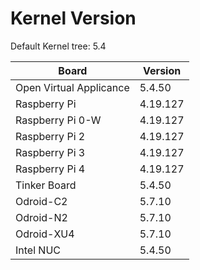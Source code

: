 
# Kernel Version

Default Kernel tree: 5.4

| Board | Version |
|-------|---------|
| Open Virtual Applicance | 5.4.50 |
| Raspberry Pi | 4.19.127 |
| Raspberry Pi 0-W | 4.19.127 |
| Raspberry Pi 2 | 4.19.127 |
| Raspberry Pi 3 | 4.19.127 |
| Raspberry Pi 4 | 4.19.127 |
| Tinker Board | 5.4.50 |
| Odroid-C2 | 5.7.10 |
| Odroid-N2 | 5.7.10 |
| Odroid-XU4 | 5.7.10 |
| Intel NUC | 5.4.50 |
